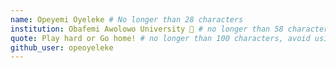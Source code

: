 ```yaml
---
name: Opeyemi Oyeleke # No longer than 28 characters
institution: Obafemi Awolowo University 🚩 # no longer than 58 characters
quote: Play hard or Go home! # no longer than 100 characters, avoid using quotes(") to guarantee the format remains the same.
github_user: opeoyeleke
---
```


